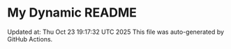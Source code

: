 # My Dynamic README
Updated at: Thu Oct 23 19:17:32 UTC 2025
This file was auto-generated by GitHub Actions.
